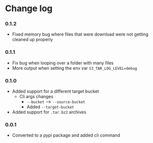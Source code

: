 # Change log

### 0.1.2
- Fixed memory bug where files that were download were not getting cleaned up properly


### 0.1.1
- Fix bug when looping over a folder with many files
- More output when setting the env var `S3_TAR_LOG_LEVEL=debug`


### 0.1.0
- Added support for a different target bucket
    - Cli args changes
        - `--bucket` --> `--source-bucket`
        - Added `--target-bucket`
- Added support for `.tar.bz2` archives


### 0.0.1
- Converted to a pypi package and added cli command

